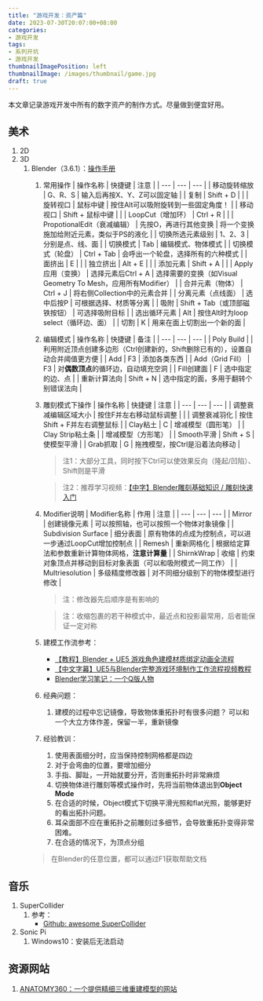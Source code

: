 ```yaml
---
title: "游戏开发：资产篇"
date: 2023-07-30T20:07:00+08:00
categories:
- 游戏开发
tags:
- 系列开坑
- 游戏开发
thumbnailImagePosition: left
thumbnailImage: /images/thumbnail/game.jpg
draft: true
---
```

本文章记录游戏开发中所有的数字资产的制作方式。尽量做到便宜好用。
<!--more-->

## 美术
1. 2D
2. 3D
   1. Blender（3.6.1）：[操作手册](https://docs.blender.org/manual/zh-hans/3.6/index.html)
      1. 常用操作
         | 操作名称 | 快捷键 | 注意 |
         | --- | --- | --- |
         | 移动旋转缩放 | G、R、S | 输入后再按X、Y、Z可以固定轴 |
         | 复制 | Shift + D | |
         | 旋转视口 | 鼠标中键 | 按住Alt可以吸附旋转到一些固定角度！ |
         | 移动视口 | Shift + 鼠标中键 |  |
         | LoopCut（增加环） | Ctrl + R | |
         | PropotionalEdit（衰减编辑） | 先按O，再进行其他变换 | 将一个变换施加给附近元素，类似于PS的液化 |
         | 切换所选元素级别 | 1、2、3 | 分别是点、线、面 |
         | 切换模式 | Tab | 编辑模式、物体模式 |
         | 切换模式（轮盘） | Ctrl + Tab | 会呼出一个轮盘，选择所有的六种模式 |
         | 面挤出 | E | |
         | 独立挤出 | Alt + E |  |
         | 添加元素 | Shift + A |  |
         | Apply应用（变换） | 选择元素后Ctrl + A | 选择需要的变换（如Visual Geometry To Mesh，应用所有Modifier） |
         | 合并元素（物体） | Ctrl + J | 将右侧Collection中的元素合并 |
         | 分离元素（点线面） | 选中后按P | 可根据选择、材质等分离 |
         | 吸附 | Shift + Tab（或顶部磁铁按钮） | 可选择吸附目标 |
         | 选出循环元素 | Alt | 按住Alt时为loop select（循环边、面） |
         | 切割 | K | 用来在面上切割出一个新的面 |
      2. 编辑模式
         | 操作名称 | 快捷键 | 备注 |
         | --- | --- | --- |
         | Poly Build |  | 利用附近顶点创建多边形（Ctrl创建新的，Shift删除已有的），设置自动合并阈值更方便 |
         | Add | F3 | 添加各类东西 |
         | Add（Grid Fill） | F3 | 对**偶数顶点**的循环边，自动填充空洞 |
         | Fill创建面 | F | 选中指定的边、点 |
         | 重新计算法向 |  Shift + N | 选中指定的面，多用于翻转个别错误法向 |

      3. 雕刻模式下操作
         | 操作名称 | 快捷键 | 注意 |
         | --- | --- | --- |
         | 调整衰减编辑区域大小 | 按住F并左右移动鼠标调整 | |
         | 调整衰减羽化 | 按住Shift + F并左右调整鼠标 |
         | Clay粘土 | C | 增减模型（圆形笔） |
         | Clay Strip粘土条 |  | 增减模型（方形笔） |
         | Smooth平滑 | Shift + S | 使模型平滑 |
         | Grab抓取 | G | 拖拽模型，按Ctrl是沿着法向移动 |

         > 注1：大部分工具，同时按下Ctrl可以使效果反向（隆起/凹陷）、Shift则是平滑

         > 注2：推荐学习视频：[【中字】Blender雕刻基础知识 / 雕刻快速入门](https://www.bilibili.com/video/BV1tD4y1X7zi)
      4. Modifier说明
         | Modifier名称 | 作用 | 注意 |
         | --- | --- | --- |
         | Mirror | 创建镜像元素 | 可以按照轴，也可以按照一个物体对象镜像 |
         | Subdivision Surface | 细分表面 | 原有物体的点成为控制点，可以进一步通过LoopCut增加控制点 |
         | Remesh | 重新网格化 | 根据给定算法和参数重新计算物体网格，**注意计算量** |
         | ShirnkWrap | 收缩 | 约束对象顶点并移动到目标对象表面（可以和吸附模式一同工作） |
         | Multriesolution | 多级精度修改器 | 对不同细分级别下的物体模型进行修改 |
         
         > 注：修改器先后顺序是有影响的
         
         > 注：收缩包裹的若干种模式中，最近点和投影最常用，后者能保证一定对称

      5. 建模工作流参考：
         - [【教程】Blender + UE5 游戏角色建模材质绑定动画全流程](https://www.bilibili.com/video/BV1MY4y1X7gn/)
         - [【中文字幕】UE5与Blender完整游戏环境制作工作流程视频教程](https://www.bilibili.com/video/BV1Ft4y1T7KW)
         - [Blender学习笔记：一个Q版人物](https://space.bilibili.com/27462787/channel/collectiondetail?sid=902549)
      6. 经典问题：
         1. 建模的过程中忘记镜像，导致物体重拓扑时有很多问题？
            可以和一个大立方体作差，保留一半，重新镜像
      7. 经验教训：
         1. 使用表面细分时，应当保持控制网格都是四边
         2. 对于会弯曲的位置，要增加细分
         3. 手指、脚趾，一开始就要分开，否则重拓扑时非常麻烦
         4. 切换物体进行雕刻等模式操作时，先将当前物体退出到**Object Mode**
         5. 在合适的时候，Object模式下切换平滑光照和flat光照，能够更好的看出拓扑问题。
         6. 耳朵面部不应在重拓扑之前雕刻过多细节，会导致重拓扑变得非常困难。
         7. 在合适的情况下，为顶点分组
      > 在Blender的任意位置，都可以通过F1获取帮助文档
## 音乐
1. SuperCollider
   1. 参考：
      - [Github: awesome SuperCollider](https://github.com/madskjeldgaard/awesome-supercollider)
2. Sonic Pi
   1. Windows10：安装后无法启动

## 资源网站
1. [ANATOMY360：一个提供精细三维重建模型的网站](http://anatomy360.info/) 